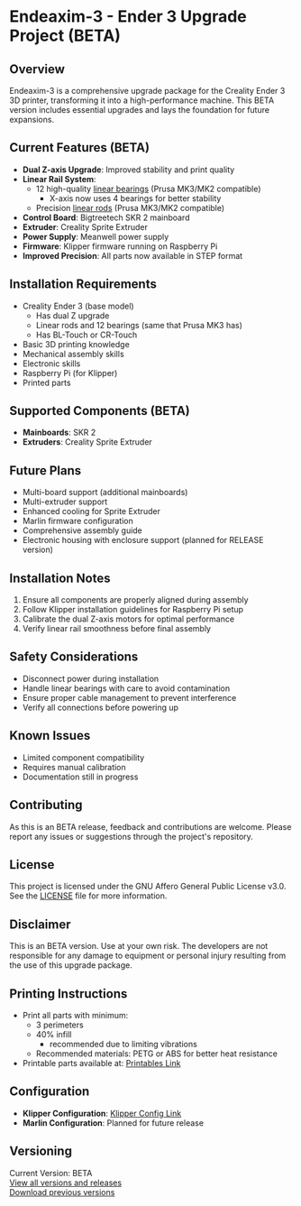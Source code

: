 # Endeaxim-3 - Ender 3 Upgrade Project (BETA)

## Overview
Endeaxim-3 is a comprehensive upgrade package for the Creality Ender 3 3D printer, transforming it into a high-performance machine. This BETA version includes essential upgrades and lays the foundation for future expansions.

## Current Features (BETA)
- **Dual Z-axis Upgrade**: Improved stability and print quality
- **Linear Rail System**: 
  - 12 high-quality [linear bearings](https://www.prusa3d.com/category/mk3-s-spare-parts/?page=2) (Prusa MK3/MK2 compatible)
    - X-axis now uses 4 bearings for better stability
  - Precision [linear rods](https://www.prusa3d.com/category/mk3-s-spare-parts/?page=3) (Prusa MK3/MK2 compatible)
- **Control Board**: Bigtreetech SKR 2 mainboard
- **Extruder**: Creality Sprite Extruder
- **Power Supply**: Meanwell power supply
- **Firmware**: Klipper firmware running on Raspberry Pi
- **Improved Precision**: All parts now available in STEP format

## Installation Requirements
- Creality Ender 3 (base model)
    - Has dual Z upgrade
    - Linear rods and 12 bearings (same that Prusa MK3 has)
    - Has BL-Touch or CR-Touch
- Basic 3D printing knowledge
- Mechanical assembly skills
- Electronic skills
- Raspberry Pi (for Klipper)
- Printed parts

## Supported Components (BETA)
- **Mainboards**: SKR 2
- **Extruders**: Creality Sprite Extruder

## Future Plans
- Multi-board support (additional mainboards)
- Multi-extruder support
- Enhanced cooling for Sprite Extruder
- Marlin firmware configuration
- Comprehensive assembly guide
- Electronic housing with enclosure support (planned for RELEASE version)

## Installation Notes
1. Ensure all components are properly aligned during assembly
2. Follow Klipper installation guidelines for Raspberry Pi setup
3. Calibrate the dual Z-axis motors for optimal performance
4. Verify linear rail smoothness before final assembly

## Safety Considerations
- Disconnect power during installation
- Handle linear bearings with care to avoid contamination
- Ensure proper cable management to prevent interference
- Verify all connections before powering up

## Known Issues
- Limited component compatibility
- Requires manual calibration
- Documentation still in progress

## Contributing
As this is an BETA release, feedback and contributions are welcome. Please report any issues or suggestions through the project's repository.

## License
This project is licensed under the GNU Affero General Public License v3.0. See the [LICENSE](./LICENSE) file for more information.

## Disclaimer
This is an BETA version. Use at your own risk. The developers are not responsible for any damage to equipment or personal injury resulting from the use of this upgrade package.

## Printing Instructions
- Print all parts with minimum:
  - 3 perimeters
  - 40% infill
    - recommended due to limiting vibrations
  - Recommended materials: PETG or ABS for better heat resistance
- Printable parts available at: [Printables Link](./Printable%20Parts/)

## Configuration
- **Klipper Configuration**: [Klipper Config Link](./Klipper/Configuration/)
- **Marlin Configuration**: Planned for future release

## Versioning
Current Version: BETA  
[View all versions and releases](https://github.com/MartinNovan/Endeaxim-3/releases)  
[Download previous versions](./Versions/)